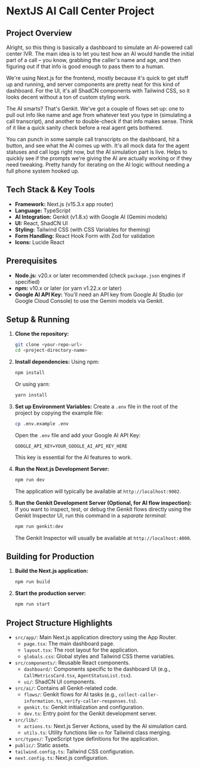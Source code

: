 
# NextJS AI Call Center Project

## Project Overview

Alright, so this thing is basically a dashboard to simulate an AI-powered call center IVR. The main idea is to let you test how an AI would handle the initial part of a call – you know, grabbing the caller's name and age, and then figuring out if that info is good enough to pass them to a human.

We're using Next.js for the frontend, mostly because it's quick to get stuff up and running, and server components are pretty neat for this kind of dashboard. For the UI, it's all ShadCN components with Tailwind CSS, so it looks decent without a ton of custom styling work.

The AI smarts? That's Genkit. We've got a couple of flows set up: one to pull out info like name and age from whatever text you type in (simulating a call transcript), and another to double-check if that info makes sense. Think of it like a quick sanity check before a real agent gets bothered.

You can punch in some sample call transcripts on the dashboard, hit a button, and see what the AI comes up with. It's all mock data for the agent statuses and call logs right now, but the AI simulation part is live. Helps to quickly see if the prompts we're giving the AI are actually working or if they need tweaking. Pretty handy for iterating on the AI logic without needing a full phone system hooked up.

## Tech Stack & Key Tools

*   **Framework:** Next.js (v15.3.x app router)
*   **Language:** TypeScript
*   **AI Integration:** Genkit (v1.8.x) with Google AI (Gemini models)
*   **UI:** React, ShadCN UI
*   **Styling:** Tailwind CSS (with CSS Variables for theming)
*   **Form Handling:** React Hook Form with Zod for validation
*   **Icons:** Lucide React

## Prerequisites

*   **Node.js:** v20.x or later recommended (check `package.json` engines if specified)
*   **npm:** v10.x or later (or yarn v1.22.x or later)
*   **Google AI API Key:** You'll need an API key from Google AI Studio (or Google Cloud Console) to use the Gemini models via Genkit.

## Setup & Running

1.  **Clone the repository:**
    ```bash
    git clone <your-repo-url>
    cd <project-directory-name>
    ```

2.  **Install dependencies:**
    Using npm:
    ```bash
    npm install
    ```
    Or using yarn:
    ```bash
    yarn install
    ```

3.  **Set up Environment Variables:**
    Create a `.env` file in the root of the project by copying the example file:
    ```bash
    cp .env.example .env
    ```
    Open the `.env` file and add your Google AI API Key:
    ```env
    GOOGLE_API_KEY=YOUR_GOOGLE_AI_API_KEY_HERE
    ```
    This key is essential for the AI features to work.

4.  **Run the Next.js Development Server:**
    ```bash
    npm run dev
    ```
    The application will typically be available at `http://localhost:9002`.

5.  **Run the Genkit Development Server (Optional, for AI flow inspection):**
    If you want to inspect, test, or debug the Genkit flows directly using the Genkit Inspector UI, run this command in a *separate terminal*:
    ```bash
    npm run genkit:dev
    ```
    The Genkit Inspector will usually be available at `http://localhost:4000`.

## Building for Production

1.  **Build the Next.js application:**
    ```bash
    npm run build
    ```

2.  **Start the production server:**
    ```bash
    npm run start
    ```

## Project Structure Highlights

*   `src/app/`: Main Next.js application directory using the App Router.
    *   `page.tsx`: The main dashboard page.
    *   `layout.tsx`: The root layout for the application.
    *   `globals.css`: Global styles and Tailwind CSS theme variables.
*   `src/components/`: Reusable React components.
    *   `dashboard/`: Components specific to the dashboard UI (e.g., `CallMetricsCard.tsx`, `AgentStatusList.tsx`).
    *   `ui/`: ShadCN UI components.
*   `src/ai/`: Contains all Genkit-related code.
    *   `flows/`: Genkit flows for AI tasks (e.g., `collect-caller-information.ts`, `verify-caller-responses.ts`).
    *   `genkit.ts`: Genkit initialization and configuration.
    *   `dev.ts`: Entry point for the Genkit development server.
*   `src/lib/`:
    *   `actions.ts`: Next.js Server Actions, used by the AI simulation card.
    *   `utils.ts`: Utility functions like `cn` for Tailwind class merging.
*   `src/types/`: TypeScript type definitions for the application.
*   `public/`: Static assets.
*   `tailwind.config.ts`: Tailwind CSS configuration.
*   `next.config.ts`: Next.js configuration.

